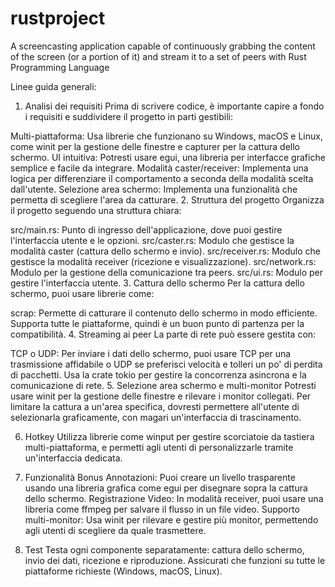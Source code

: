 # rustproject
A screencasting application capable of continuously  grabbing the content of the screen (or a portion of it) and stream it to a set of peers with Rust Programming Language 

Linee guida generali:

1. Analisi dei requisiti
   Prima di scrivere codice, è importante capire a fondo i requisiti e suddividere il progetto in parti gestibili:

Multi-piattaforma: Usa librerie che funzionano su Windows, macOS e Linux, come winit per la gestione delle finestre e capturer per la cattura dello schermo.
UI intuitiva: Potresti usare egui, una libreria per interfacce grafiche semplice e facile da integrare.
Modalità caster/receiver: Implementa una logica per differenziare il comportamento a seconda della modalità scelta dall'utente.
Selezione area schermo: Implementa una funzionalità che permetta di scegliere l'area da catturare.
2. Struttura del progetto
   Organizza il progetto seguendo una struttura chiara:

src/main.rs: Punto di ingresso dell'applicazione, dove puoi gestire l'interfaccia utente e le opzioni.
src/caster.rs: Modulo che gestisce la modalità caster (cattura dello schermo e invio).
src/receiver.rs: Modulo che gestisce la modalità receiver (ricezione e visualizzazione).
src/network.rs: Modulo per la gestione della comunicazione tra peers.
src/ui.rs: Modulo per gestire l'interfaccia utente.
3. Cattura dello schermo
   Per la cattura dello schermo, puoi usare librerie come:

scrap: Permette di catturare il contenuto dello schermo in modo efficiente.
Supporta tutte le piattaforme, quindi è un buon punto di partenza per la compatibilità.
4. Streaming ai peer
   La parte di rete può essere gestita con:

TCP o UDP: Per inviare i dati dello schermo, puoi usare TCP per una trasmissione affidabile o UDP se preferisci velocità e tolleri un po' di perdita di pacchetti.
Usa la crate tokio per gestire la concorrenza asincrona e la comunicazione di rete.
5. Selezione area schermo e multi-monitor
   Potresti usare winit per la gestione delle finestre e rilevare i monitor collegati. Per limitare la cattura a un'area specifica, dovresti permettere all'utente di selezionarla graficamente, con magari un'interfaccia di trascinamento.

6. Hotkey
   Utilizza librerie come winput per gestire scorciatoie da tastiera multi-piattaforma, e permetti agli utenti di personalizzarle tramite un'interfaccia dedicata.

7. Funzionalità Bonus
   Annotazioni: Puoi creare un livello trasparente usando una libreria grafica come egui per disegnare sopra la cattura dello schermo.
   Registrazione Video: In modalità receiver, puoi usare una libreria come ffmpeg per salvare il flusso in un file video.
   Supporto multi-monitor: Usa winit per rilevare e gestire più monitor, permettendo agli utenti di scegliere da quale trasmettere.
8. Test
   Testa ogni componente separatamente: cattura dello schermo, invio dei dati, ricezione e riproduzione.
   Assicurati che funzioni su tutte le piattaforme richieste (Windows, macOS, Linux).
   